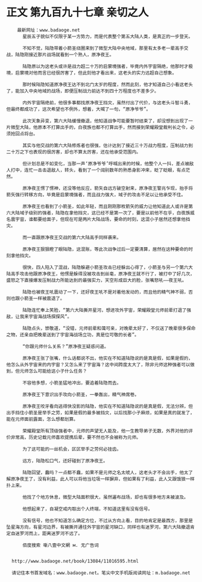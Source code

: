 # 正文 第九百九十七章 亲切之人
        最新网址：www.badaoge.net
          星辰五子貌似不仅限于某一方势力，而是代表整个第五大陆人类，是真正的一步登天。
      
          不知不觉，陆隐带着小箭圣绕圈来到了微型大陆中央地域，那里有太多老一辈高手交战，陆隐刚接近那片战场就看到一个熟人，原净夜王。
      
          陆隐原以为这老头或许是战力超二十万的启蒙境强者，毕竟内外宇宙隔绝，他那时才极境，启蒙境对他而言已经很厉害了，但此刻他才看出来，这老头的实力远超自己想象。
      
          那时候陆隐知道原净夜王达不到北门太岁的程度，然而此刻，他才知道自己小看这老头了，能加入中央地域的战场，即便压制战力前达不到四十万程度也不差多少。
      
          内外宇宙隔绝前，他很多事都找原净夜王挡灾，虽然付出了代价，与这老头斗智斗勇，但最终都成功了，这次希望也不例外，想着，大喊了一句，“原净爷爷”。
      
          此次天象异变，第六大陆缓慢撤退，他知道战争可能要暂时结束了，却没想到出现了一片微型大陆，他原本不打算出手的，白夜族也都不打算出手，然而接到荣耀殿堂裁判长之令，必须抢回点将台。
      
          其实与他交战的第六大陆修炼者也很强，估计达到了接近三十万战力程度，压制战力到二十万之下也表现的很厉害，却也不算太厉害，还在他承受范围内。
      
          但计划总是不如变化，当那一声‘原净爷爷’呼喊出来的时候，他整个人一抖，差点被敌人打中，连忙一击击退敌人，转头，看到了一个阔别数年的熟悉身影冲来，眨了眨眼，有点茫然。
      
          原净夜王愣了愣神，还没等他反应，箭矢自远方破空射来，原净夜王警兆乍现，抬手将箭矢强行转移方向，毕竟是启蒙境强者，而且战力强大，域子的攻击不足以让他承受不住。
      
          原净夜王也看到了小箭圣，如此年轻，而且刚刚那枚箭矢的威力让他知道此人或许是第六大陆域子级别的强者，陆隐在拿他挡灾，这已经不是第一次了，要是以前他不在乎，白夜族威名震宇宙，谁都要给面子，但现在可是两片大陆战场，要命的时刻，这混小子居然还想拿他挡灾。
      
          而一直跟原净夜王交战的第六大陆高手同样袭来。
      
          原净夜王狠狠瞪了眼陆隐，这混账，等此次战争过后一定要清算，居然在这种要命的时刻拿他挡灾。
      
          很快，四人陷入了混战，陆隐躲避小箭圣攻击已经躲出心得了，小箭圣与另一个第六大陆高手攻击他跟原净夜王，他愣是躲得没被攻击到丝毫，原净夜王就不行了，被打中了好几次，盛怒之下直接爆发压制战力所能达到的最强实力，天空形成巨大的脸，张嘴怒吼——夜王吼。
      
          陆隐也被夜王吼震动了一下，还好夜王吼不是对着他发动的，而且他的精气神不弱，否则也跟小箭圣一样被震退了。
      
          陆隐连忙奉上笑脸，“第六大陆撕开星河，想进攻外宇宙，荣耀殿堂元师前辈打退了强敌，让我来宇宙海战场探探风”。
      
          陆隐点头，崇敬道，“没错，元师前辈和蔼可亲，对晚辈太好了，不仅送了晚辈很多保命之物，还亲自把晚辈送到了宇宙海战场立功，真是位可敬的长者”。
      
          “你跟元师什么关系？”原净夜王疑惑问道。
      
          原净夜王张了张嘴，什么话都说不出，他实在不知道陆隐说的是真是假，如果是假的，他怎么从外宇宙来的内宇宙？又怎么来了宇宙海？这中间跨度太大了，除非元师这种强者可以做到，但元师怎么可能给这小子什么任务？
      
          不容他多想，小箭圣猛地冲出，要追着陆隐而去。
      
          原净夜王下意识出手攻向小箭圣，一拳轰出，精气神席卷。
      
          原净夜王咬牙看向逃得快没影的陆隐，他实在不知道陆隐说的是真是假，无法分辨，但出手挡住小箭圣是举手之劳，如果是假的最多被挡灾，以后找那小子麻烦，如果是真的就发了，能在元师面前露面，怎么想都划算。
      
          荣耀殿堂所有顶级强者中，元师的声望无人能及，他一生教导弟子无数，外界对他的评价非常高，历史记载元师喜欢提携后辈，要不然也不会被称为元师。
      
          为了这可能的一丝机会，区区举手之劳何必挂齿。
      
          远方，陆隐松口气，还好碰到了原净夜王。
      
          陆隐回望，蠢吗？一点都不蠢，如果不是元师之名太唬人，这老头才不会出手，他太了解原净夜王了，没有利益，此人可以将他当垃圾一样摒弃，但如果有了利益，此人又跟饿狼一样扑上来。
      
          他找了个地方休息，微型大陆面积很大，虽然遍布战场，却也有很多地方未被波及。
      
          他想起来了，自凝空戒内取出个人终端，不知道这里有没有信号。
      
          没有信号，他也不知道怎么确定方位，不过从方向上看，目的地肯定是最西方，那里是坠星海方向，有星河边界，有被撕开通往外宇宙的星河缺口，同样也有迷罗河，第六大陆撤退肯定自迷罗河而上，距离迷罗河不远了。
      
          佰度搜索 噺八壹中文網 м. 无广告词
      
      
      http://www.badaoge.net/book/13084/11016595.html
      
      请记住本书首发域名：www.badaoge.net。笔尖中文手机版阅读网址：m.badaoge.net